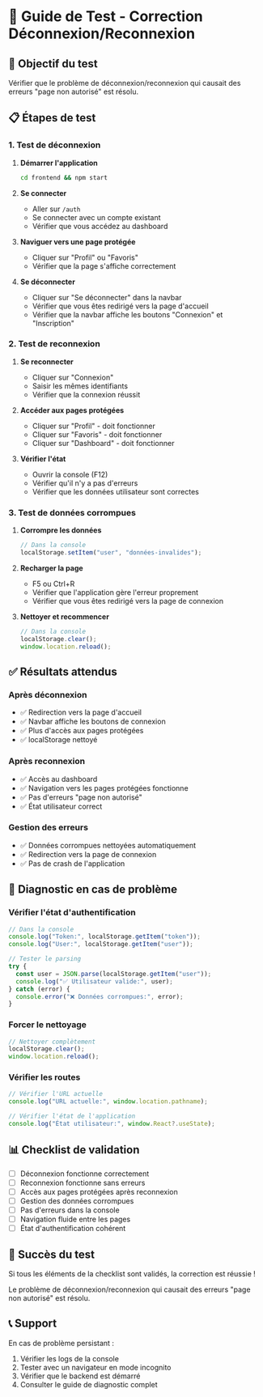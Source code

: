 # 🧪 Guide de Test - Correction Déconnexion/Reconnexion

## 🎯 **Objectif du test**

Vérifier que le problème de déconnexion/reconnexion qui causait des erreurs "page non autorisé" est résolu.

## 📋 **Étapes de test**

### **1. Test de déconnexion**

1. **Démarrer l'application**

   ```bash
   cd frontend && npm start
   ```

2. **Se connecter**

   - Aller sur `/auth`
   - Se connecter avec un compte existant
   - Vérifier que vous accédez au dashboard

3. **Naviguer vers une page protégée**

   - Cliquer sur "Profil" ou "Favoris"
   - Vérifier que la page s'affiche correctement

4. **Se déconnecter**
   - Cliquer sur "Se déconnecter" dans la navbar
   - Vérifier que vous êtes redirigé vers la page d'accueil
   - Vérifier que la navbar affiche les boutons "Connexion" et "Inscription"

### **2. Test de reconnexion**

1. **Se reconnecter**

   - Cliquer sur "Connexion"
   - Saisir les mêmes identifiants
   - Vérifier que la connexion réussit

2. **Accéder aux pages protégées**

   - Cliquer sur "Profil" - doit fonctionner
   - Cliquer sur "Favoris" - doit fonctionner
   - Cliquer sur "Dashboard" - doit fonctionner

3. **Vérifier l'état**
   - Ouvrir la console (F12)
   - Vérifier qu'il n'y a pas d'erreurs
   - Vérifier que les données utilisateur sont correctes

### **3. Test de données corrompues**

1. **Corrompre les données**

   ```javascript
   // Dans la console
   localStorage.setItem("user", "données-invalides");
   ```

2. **Recharger la page**

   - F5 ou Ctrl+R
   - Vérifier que l'application gère l'erreur proprement
   - Vérifier que vous êtes redirigé vers la page de connexion

3. **Nettoyer et recommencer**
   ```javascript
   // Dans la console
   localStorage.clear();
   window.location.reload();
   ```

## ✅ **Résultats attendus**

### **Après déconnexion**

- ✅ Redirection vers la page d'accueil
- ✅ Navbar affiche les boutons de connexion
- ✅ Plus d'accès aux pages protégées
- ✅ localStorage nettoyé

### **Après reconnexion**

- ✅ Accès au dashboard
- ✅ Navigation vers les pages protégées fonctionne
- ✅ Pas d'erreurs "page non autorisé"
- ✅ État utilisateur correct

### **Gestion des erreurs**

- ✅ Données corrompues nettoyées automatiquement
- ✅ Redirection vers la page de connexion
- ✅ Pas de crash de l'application

## 🐛 **Diagnostic en cas de problème**

### **Vérifier l'état d'authentification**

```javascript
// Dans la console
console.log("Token:", localStorage.getItem("token"));
console.log("User:", localStorage.getItem("user"));

// Tester le parsing
try {
  const user = JSON.parse(localStorage.getItem("user"));
  console.log("✅ Utilisateur valide:", user);
} catch (error) {
  console.error("❌ Données corrompues:", error);
}
```

### **Forcer le nettoyage**

```javascript
// Nettoyer complètement
localStorage.clear();
window.location.reload();
```

### **Vérifier les routes**

```javascript
// Vérifier l'URL actuelle
console.log("URL actuelle:", window.location.pathname);

// Vérifier l'état de l'application
console.log("État utilisateur:", window.React?.useState);
```

## 📊 **Checklist de validation**

- [ ] Déconnexion fonctionne correctement
- [ ] Reconnexion fonctionne sans erreurs
- [ ] Accès aux pages protégées après reconnexion
- [ ] Gestion des données corrompues
- [ ] Pas d'erreurs dans la console
- [ ] Navigation fluide entre les pages
- [ ] État d'authentification cohérent

## 🎉 **Succès du test**

Si tous les éléments de la checklist sont validés, la correction est réussie !

Le problème de déconnexion/reconnexion qui causait des erreurs "page non autorisé" est résolu.

## 📞 **Support**

En cas de problème persistant :

1. Vérifier les logs de la console
2. Tester avec un navigateur en mode incognito
3. Vérifier que le backend est démarré
4. Consulter le guide de diagnostic complet
